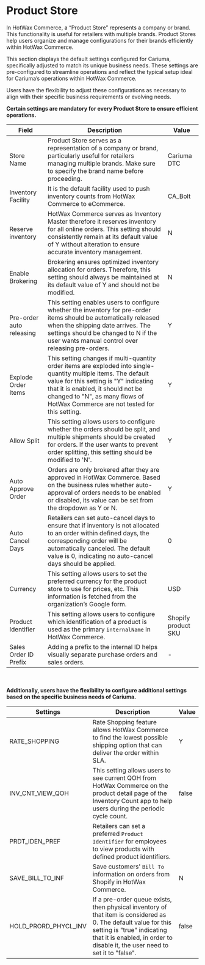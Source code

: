 # Product Store

In HotWax Commerce, a “Product Store” represents a company or brand. This functionality is useful for retailers with multiple brands. Product Stores help users organize and manage configurations for their brands efficiently within HotWax Commerce.

This section displays the default settings configured for Cariuma, specifically adjusted to match its unique business needs. These settings are pre-configured to streamline operations and reflect the typical setup ideal for Cariuma’s operations within HotWax Commerce.

Users have the flexibility to adjust these configurations as necessary to align with their specific business requirements or evolving needs.

**Certain settings are mandatory for every Product Store to ensure efficient operations.**

| Field                 | Description                                                                                                                                                                                      | Value          |
|-----------------------|--------------------------------------------------------------------------------------------------------------------------------------------------------------------------------------------------|----------------|
| Store Name            | Product Store serves as a representation of a company or brand, particularly useful for retailers managing multiple brands. Make sure to specify the brand name before proceeding.                 | Cariuma DTC       |
| Inventory Facility    | It is the default facility used to push inventory counts from HotWax Commerce to eCommerce.                                                                                                   | CA_Bolt            |
| Reserve inventory     | HotWax Commerce serves as Inventory Master therefore it reserves inventory for all online orders. This setting should consistently remain at its default value of Y without alteration to ensure accurate inventory management.                    | N              |
| Enable Brokering      | Brokering ensures optimized inventory allocation for orders. Therefore, this setting should always be maintained at its default value of Y and should not be modified.                             | N              |
| Pre-order auto releasing | This setting enables users to configure whether the inventory for pre-order items should be automatically released when the shipping date arrives. The settings should be changed to N if the user wants manual control over releasing pre-orders. | Y              |
| Explode Order Items   | This setting changes if multi-quantity order items are exploded into single-quantity multiple items. The default value for this setting is "Y" indicating that it is enabled, it should not be changed to "N", as many flows of HotWax Commerce are not tested for this setting. | Y              |
| Allow Split           | This setting allows users to configure whether the orders should be split, and multiple shipments should be created for orders. If the user wants to prevent order splitting, this setting should be modified to 'N'.                            | Y              |
| Auto Approve Order    | Orders are only brokered after they are approved in HotWax Commerce. Based on the business rules whether auto-approval of orders needs to be enabled or disabled, its value can be set from the dropdown as Y or N.                                     | Y              |
| Auto Cancel Days      | Retailers can set auto-cancel days to ensure that if inventory is not allocated to an order within defined days, the corresponding order will be automatically canceled. The default value is 0, indicating no auto-cancel days should be applied. | 0              |
| Currency              | This setting allows users to set the preferred currency for the product store to use for prices, etc. This information is fetched from the organization’s Google form.                                     | USD            |
| Product Identifier    | This setting allows users to configure which identification of a product is used as the primary `internalName` in HotWax Commerce.                                                                | Shopify product SKU |
| Sales Order ID Prefix  | Adding a prefix to the internal ID helps visually separate purchase orders and sales orders.                                                                                                   | -           |


<br></br>
**Additionally, users have the flexibility to configure additional settings based on the specific business needs of Cariuma.**

| Settings            | Description                                                                                                                                        | Value                                                |
|---------------------|----------------------------------------------------------------------------------------------------------------------------------------------------|------------------------------------------------------|
| RATE_SHOPPING        | Rate Shopping feature allows HotWax Commerce to find the lowest possible shipping option that can deliver the order within SLA.                    | Y                   |
| INV_CNT_VIEW_QOH     | This setting allows users to see current QOH from HotWax Commerce on the product detail page of the Inventory Count app to help users during the periodic cycle count.    | false               |
| PRDT_IDEN_PREF       | Retailers can set a preferred `Product Identifier` for employees to view products with defined product identifiers.                                         |          |
| SAVE_BILL_TO_INF     | Save customers' `Bill To` information on orders from Shopify in HotWax Commerce.                                                                  | N                   |
| HOLD_PRORD_PHYCL_INV | If a pre-order queue exists, then physical inventory of that item is considered as 0. The default value for this setting is "true" indicating that it is enabled, in order to disable it, the user need to set it to "false".  | false     |
